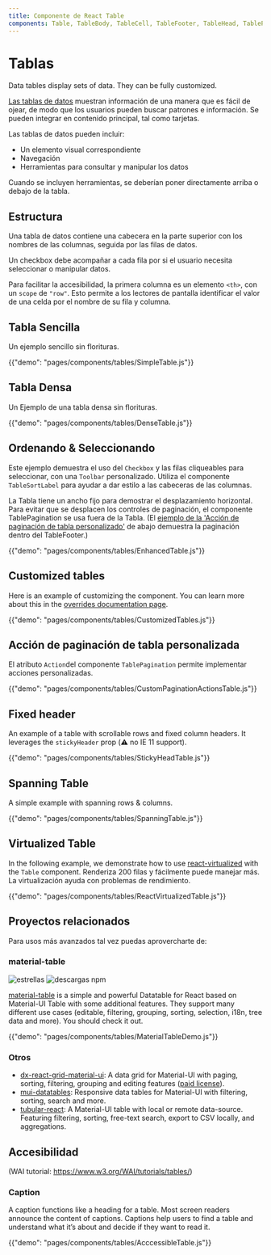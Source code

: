 ```yaml
---
title: Componente de React Table
components: Table, TableBody, TableCell, TableFooter, TableHead, TablePagination, TableRow, TableSortLabel
---
```


# Tablas

<p class="description">Data tables display sets of data. They can be fully customized.</p>

[Las tablas de datos](https://material.io/design/components/data-tables.html) muestran información de una manera que es fácil de ojear, de modo que los usuarios pueden buscar patrones e información. Se pueden integrar en contenido principal, tal como tarjetas.

Las tablas de datos pueden incluir:

- Un elemento visual correspondiente
- Navegación
- Herramientas para consultar y manipular los datos

Cuando se incluyen herramientas, se deberían poner directamente arriba o debajo de la tabla.

## Estructura

Una tabla de datos contiene una cabecera en la parte superior con los nombres de las columnas, seguida por las filas de datos.

Un checkbox debe acompañar a cada fila por si el usuario necesita seleccionar o manipular datos.

Para facilitar la accesibilidad, la primera columna es un elemento `<th>`, con un `scope` de `"row"`. Esto permite a los lectores de pantalla identificar el valor de una celda por el nombre de su fila y columna.

## Tabla Sencilla

Un ejemplo sencillo sin florituras.

{{"demo": "pages/components/tables/SimpleTable.js"}}

## Tabla Densa

Un Ejemplo de una tabla densa sin florituras.

{{"demo": "pages/components/tables/DenseTable.js"}}

## Ordenando & Seleccionando

Este ejemplo demuestra el uso del `Checkbox` y las filas cliqueables para seleccionar, con una `Toolbar` personalizado. Utiliza el componente `TableSortLabel` para ayudar a dar estilo a las cabeceras de las columnas.

La Tabla tiene un ancho fijo para demostrar el desplazamiento horizontal. Para evitar que se desplacen los controles de paginación, el componente TablePagination se usa fuera de la Tabla. (El [ejemplo de la 'Acción de paginación de tabla personalizado'](#custom-table-pagination-action) de abajo demuestra la paginación dentro del TableFooter.)

{{"demo": "pages/components/tables/EnhancedTable.js"}}

## Customized tables

Here is an example of customizing the component. You can learn more about this in the [overrides documentation page](/customization/components/).

{{"demo": "pages/components/tables/CustomizedTables.js"}}

## Acción de paginación de tabla personalizada

El atributo `Action`del componente `TablePagination` permite implementar acciones personalizadas.

{{"demo": "pages/components/tables/CustomPaginationActionsTable.js"}}

## Fixed header

An example of a table with scrollable rows and fixed column headers. It leverages the `stickyHeader` prop (⚠️ no IE 11 support).

{{"demo": "pages/components/tables/StickyHeadTable.js"}}

## Spanning Table

A simple example with spanning rows & columns.

{{"demo": "pages/components/tables/SpanningTable.js"}}

## Virtualized Table

In the following example, we demonstrate how to use [react-virtualized](https://github.com/bvaughn/react-virtualized) with the `Table` component. Renderiza 200 filas y fácilmente puede manejar más. La virtualización ayuda con problemas de rendimiento.

{{"demo": "pages/components/tables/ReactVirtualizedTable.js"}}

## Proyectos relacionados

Para usos más avanzados tal vez puedas aprovercharte de:

### material-table

![estrellas](https://img.shields.io/github/stars/mbrn/material-table.svg?style=social&label=Stars) ![descargas npm](https://img.shields.io/npm/dm/material-table.svg)

[material-table](https://github.com/mbrn/material-table) is a simple and powerful Datatable for React based on Material-UI Table with some additional features. They support many different use cases (editable, filtering, grouping, sorting, selection, i18n, tree data and more). You should check it out.

{{"demo": "pages/components/tables/MaterialTableDemo.js"}}

### Otros

- [dx-react-grid-material-ui](https://devexpress.github.io/devextreme-reactive/react/grid/): A data grid for Material-UI with paging, sorting, filtering, grouping and editing features ([paid license](https://js.devexpress.com/licensing/)).
- [mui-datatables](https://github.com/gregnb/mui-datatables): Responsive data tables for Material-UI with filtering, sorting, search and more.
- [tubular-react](https://github.com/unosquare/tubular-react): A Material-UI table with local or remote data-source. Featuring filtering, sorting, free-text search, export to CSV locally, and aggregations.

## Accesibilidad

(WAI tutorial: https://www.w3.org/WAI/tutorials/tables/)

### Caption

A caption functions like a heading for a table. Most screen readers announce the content of captions. Captions help users to find a table and understand what it’s about and decide if they want to read it.

{{"demo": "pages/components/tables/AcccessibleTable.js"}}